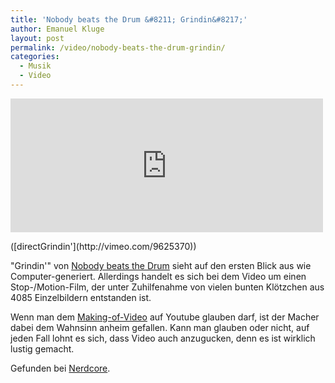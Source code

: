 ```yaml
---
title: 'Nobody beats the Drum &#8211; Grindin&#8217;'
author: Emanuel Kluge
layout: post
permalink: /video/nobody-beats-the-drum-grindin/
categories:
  - Musik
  - Video
---
```


<div style="position: relative; max-width: 500px; padding-top: 42.575758%; margin: 1em 0; overflow: hidden">
  <iframe src="https://player.vimeo.com/video/9625370" width="500" height="281" frameborder="0" webkitallowfullscreen mozallowfullscreen allowfullscreen style="position: absolute; top: 0; right: 0; bottom: 0; left: 0; width: 100%; height: 100%"></iframe>
</div>
([directGrindin'](http://vimeo.com/9625370))

"Grindin'" von [Nobody beats the Drum](http://www.nobodybeatsthedrum.com/) sieht auf den ersten Blick aus wie Computer-generiert. Allerdings handelt es sich bei dem Video um einen Stop-/Motion-Film, der unter Zuhilfenahme von vielen bunten Klötzchen aus 4085 Einzelbildern entstanden ist.

Wenn man dem [Making-of-Video](http://www.youtube.com/watch?v=XBqxjvDAAWE&#038;feature=channel) auf Youtube glauben darf, ist der Macher dabei dem Wahnsinn anheim gefallen. Kann man glauben oder nicht, auf jeden Fall lohnt es sich, dass Video auch anzugucken, denn es ist wirklich lustig gemacht.

Gefunden bei [Nerdcore](http://www.nerdcore.de/wp/2010/02/26/nobody-beats-the-drum-grindin/).
